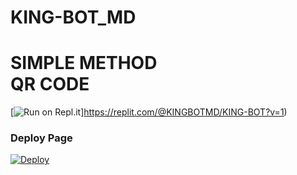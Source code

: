 # KING-BOT_MD

# SIMPLE METHOD<br> QR CODE
[![Run on Repl.it](https://repl.it/badge/github/quiec/whatsasena)]https://replit.com/@KINGBOTMD/KING-BOT?v=1)

### Deploy Page
[![Deploy](https://www.herokucdn.com/deploy/button.svg)](https://heroku.com/deploy?template=https://github.com/nethsaragimhan/KING-BOT_MD)
